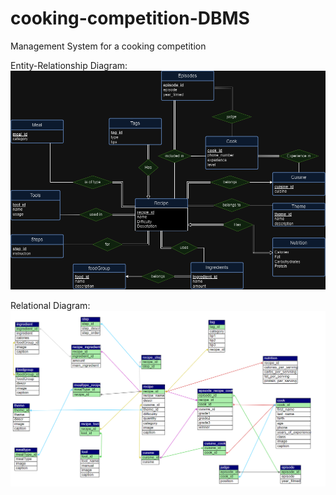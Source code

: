 # cooking-competition-DBMS
Management System for a cooking competition

Entity-Relationship Diagram:
![Alt text](https://github.com/Yassin1-prog/cooking-competition-DBMS/blob/main/documentation/diagrams/ER.png?raw=true)

Relational Diagram:
![Alt text](https://github.com/Yassin1-prog/cooking-competition-DBMS/blob/main/documentation/diagrams/relational.png?raw=true)






